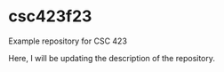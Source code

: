 # csc423f23
Example repository for CSC 423

Here, I will be updating the description of the repository.
